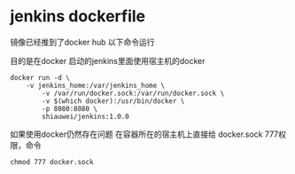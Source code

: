 # jenkins dockerfile

镜像已经推到了docker hub  以下命令运行

目的是在docker 启动的jenkins里面使用宿主机的docker

```
docker run -d \
	-v jenkins_home:/var/jenkins_home \
        -v /var/run/docker.sock:/var/run/docker.sock \
        -v $(which docker):/usr/bin/docker \
        -p 8080:8080 \
        shiauwei/jenkins:1.0.0 
```
如果使用docker仍然存在问题 
在容器所在的宿主机上直接给 docker.sock 777权限，命令 
```
chmod 777 docker.sock
```


